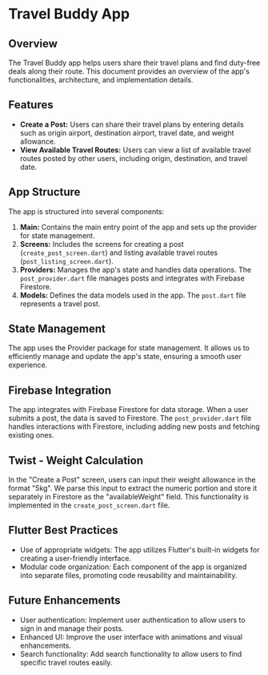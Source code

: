 # Travel Buddy App

## Overview
The Travel Buddy app helps users share their travel plans and find duty-free deals along their route. This document provides an overview of the app's functionalities, architecture, and implementation details.

## Features
- **Create a Post:** Users can share their travel plans by entering details such as origin airport, destination airport, travel date, and weight allowance.
- **View Available Travel Routes:** Users can view a list of available travel routes posted by other users, including origin, destination, and travel date.

## App Structure
The app is structured into several components:
1. **Main:** Contains the main entry point of the app and sets up the provider for state management.
2. **Screens:** Includes the screens for creating a post (`create_post_screen.dart`) and listing available travel routes (`post_listing_screen.dart`).
3. **Providers:** Manages the app's state and handles data operations. The `post_provider.dart` file manages posts and integrates with Firebase Firestore.
4. **Models:** Defines the data models used in the app. The `post.dart` file represents a travel post.

## State Management
The app uses the Provider package for state management. It allows us to efficiently manage and update the app's state, ensuring a smooth user experience.

## Firebase Integration
The app integrates with Firebase Firestore for data storage. When a user submits a post, the data is saved to Firestore. The `post_provider.dart` file handles interactions with Firestore, including adding new posts and fetching existing ones.

## Twist - Weight Calculation
In the "Create a Post" screen, users can input their weight allowance in the format "5kg". We parse this input to extract the numeric portion and store it separately in Firestore as the "availableWeight" field. This functionality is implemented in the `create_post_screen.dart` file.

## Flutter Best Practices
- Use of appropriate widgets: The app utilizes Flutter's built-in widgets for creating a user-friendly interface.
- Modular code organization: Each component of the app is organized into separate files, promoting code reusability and maintainability.

## Future Enhancements
- User authentication: Implement user authentication to allow users to sign in and manage their posts.
- Enhanced UI: Improve the user interface with animations and visual enhancements.
- Search functionality: Add search functionality to allow users to find specific travel routes easily.
